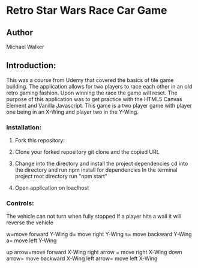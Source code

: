 # Retro Star Wars Race Car Game

## Author 
Michael Walker 

## Introduction: 
 This was a course from Udemy that covered the basics of tile game building. The application allows for two players to race each other in an old retro gaming fashion. Upon winning the race the game will reset. The purpose of this application was to get practice with the HTML5 Canvas Element and Vanilla Javascript. This game is a two player game with player one being in an X-Wing and player two in the Y-Wing.   

### Installation: 

1) Fork this repository:

2) Clone your forked repository
git clone and the copied URL

3) Change into the directory and install the project dependencies
cd into the directory and run npm install for dependencies
In the terminal project root directory run "npm start"

4) Open application on loaclhost 

### Controls: 

The vehicle can not turn when fully stopped 
If a player hits a wall it will reverse the vehicle 

w=move forward Y-Wing
d= move right Y-Wing
s= move backward Y-Wing
a= move left Y-Wing

up arrow=move forward X-Wing
right arrow = move right X-Wing
down arrow= move backward X-Wing
left arrow= move left X-Wing

